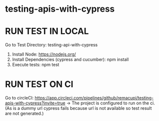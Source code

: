 # testing-apis-with-cypress

# RUN TEST IN LOCAL
Go to Test Directory: testing-api-with-cypress
1. Install Node: https://nodejs.org/
2. Install Dependencies (cypress and cucumber): npm install
3. Execute tests: npm test

# RUN TEST ON CI
Go to circleCI: https://app.circleci.com/pipelines/github/remacupi/testing-apis-with-cypress?invite=true
-> The project is configured to run on the ci.
(As is a dummy url cypress fails because url is not available so test result are not generated.)

